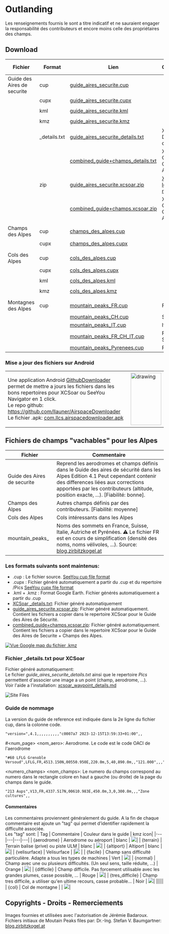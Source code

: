 # Outlanding
Les renseignements fournis le sont a titre indicatif et ne sauraient engager la responsabilité des contributeurs et encore moins celle des propriétaires des champs.
## Download
| Fichier  | Format  | Lien | Commentaire | Gen. Auto.
|---|---|---|---|---|
| Guide des Aires de securite | cup | [guide_aires_securite.cup](https://planeur-net.github.io/outlanding/guide_aires_securite.cup) 
| | cupx | [guide_aires_securite.cupx](https://planeur-net.github.io/outlanding/guide_aires_securite.cupx) | | :heavy_check_mark:
| | kml | [guide_aires_securite.kml](https://planeur-net.github.io/outlanding/guide_aires_securite.kml) | | :heavy_check_mark:
| | kmz | [guide_aires_securite.kmz](https://planeur-net.github.io/outlanding/guide_aires_securite.kmz) | | :heavy_check_mark:
| | _details.txt | [guide_aires_securite_details.txt](https://planeur-net.github.io/outlanding/guide_aires_securite_details.txt) | XCSoar: Description des images | :heavy_check_mark:
| | | [combined_guide+champs_details.txt](https://planeur-net.github.io/outlanding/combined_guide+champs_details.txt) | XCSoar: Guide + Champs des Alpes | :heavy_check_mark:
| | zip | [guide_aires_securite.xcsoar.zip](https://planeur-net.github.io/outlanding/guide_aires_securite.xcsoar.zip) | [XCSoar: Tous les fichiers nécessaires](doc/xcsoar_waypoint_details.md) |:heavy_check_mark:
| | | [combined_guide+champs.xcsoar.zip](https://planeur-net.github.io/outlanding/combined_guide+champs.xcsoar.zip) | XCSoar: Guide + Champs des Alpes | :heavy_check_mark:
||||
| Champs des Alpes | cup | [champs_des_alpes.cup](https://planeur-net.github.io/outlanding/champs_des_alpes.cup)
| | cupx | [champs_des_alpes.cupx](https://planeur-net.github.io/outlanding/champs_des_alpes.cupx) | | :heavy_check_mark:
||||
| Cols des Alpes | cup | [cols_des_alpes.cup](https://planeur-net.github.io/outlanding/cols_des_alpes.cup)
| | cupx | [cols_des_alpes.cupx](https://planeur-net.github.io/outlanding/cols_des_alpes.cupx) | | :heavy_check_mark:
| | kml| [cols_des_alpes.kml](https://planeur-net.github.io/outlanding/cols_des_alpes.kml) | | :heavy_check_mark:
| | kmz| [cols_des_alpes.kmz](https://planeur-net.github.io/outlanding/cols_des_alpes.kmz) | | :heavy_check_mark:
||||
| Montagnes des Alpes | cup | [mountain_peaks_FR.cup](https://planeur-net.github.io/outlanding/mountain_peaks_FR.cup) | France
| | |  [mountain_peaks_CH.cup](https://planeur-net.github.io/outlanding/mountain_peaks_CH.cup) | Suisse | 
| | |  [mountain_peaks_IT.cup](https://planeur-net.github.io/outlanding/mountain_peaks_IT.cup) | Italie |
| | |  [mountain_peaks_FR_CH_IT.cup](https://planeur-net.github.io/outlanding/mountain_peaks_FR_CH_IT.cup) | France + Suisse + Italie | :heavy_check_mark:
| | |  [mountain_peaks_Pyrenees.cup](https://planeur-net.github.io/outlanding/mountain_peaks_CH.cup) | Pyrenees

### Mise a jour des fichiers sur Android
<table>
<tr>
<td width=80%>  

Une application Android [GithubDownloader](https://github.com/llauner/AirspaceDownloader) permet de mettre a jours les fichiers dans les bons repertoires pour XCSoar ou SeeYou Navigator en 1 click.  
 Le repo github: https://github.com/llauner/AirspaceDownloader  
 Le fichier .apk: [com.llcs.airspacedownloader.apk](https://github.com/llauner/AirspaceDownloader/releases)

</td>
<td>
<img src="https://github.com/llauner/AirspaceDownloader/raw/master/doc/images/screenshot_main_screen.jpg" alt="drawing" width="97" height=166/>
</td>
</tr>
</table>

## Fichiers de champs "vachables" pour les Alpes
| Fichier  | Commentaire  |
|---|---|
|Guide des Aires de securite| Reprend les aerodromes et champs définis dans le Guide des aires de sécurité dans les Alpes Edition 4.1 Peut cependant contenir des differences liées aux corrections apportées par les contributeurs (altitude, position exacte, ...). [Fiabilité: bonne].
| Champs des Alpes | Autres champs définis par des contributeurs. [Fiabilité: moyenne]
|Cols des Alpes | Cols intéressants dans les Alpes
|mountain_peaks_ | Noms des sommets en France, Suisse, Italie, Autriche et Pyrénées. :warning: Le fichier FR est en cours de simplification (densité des noms, noms vélivoles, ...). Source: [blog.zirbitzkogel.at](http://zirbitzkogel.at/blog/en/2021/06/04/peaks-mountain-peaks-in-seeyou-cup-format-for-xcsoar/)


### Les formats suivants sont maintenus:
- .cup : Le fichier source. [SeeYou cup file format](./doc/SeeYou_CUP_file_format.pdf)
- .cupx : Fichier généré automatiquement a partir du .cup et du repertoire /Pics [SeeYou cupx file format](./doc/SeeYou_cupx_file_format.md)
- .kml + .kmz : Format Google Earth. Fichier générés automatiquement a partir du .cup
- [XCSoar _details.txt](#fichier-_detailstxt-pour-xcsoar): Fichier généré automatiquement
- [guide_aires_securite.xcsoar.zip](#fichier-_detailstxt-pour-xcsoar): Fichier généré automatiquement. Contient les fichiers a copier dans le repertoire XCSoar pour le Guide des Aires de Sécurité.  
- [combined_guide+champs.xcsoar.zip](#fichier-_detailstxt-pour-xcsoar): Fichier généré automatiquement. Contient les fichiers a copier dans le repertoire XCSoar pour le Guide des Aires de Securite + Champs des Alpes. 
  
[![Vue Google map du fichier .kmz](doc/images/kmz_googlemap_view_small.png)](doc/images/kmz_googlemap_view.png)

### Fichier _details.txt pour XCSoar
Fichier généré automatiquement:  
Le fichier *guide_aires_securite_details.txt* ainsi que le repertoire *Pics* permettent d'associer une image a un point (champ, aerodrome, ...).  
Voir l'aide a l'installation: [xcsoar_waypoint_details.md](doc/xcsoar_waypoint_details.md)    
  
 ![Site Files](doc/images/Screenshot_XCSoar_wp_details.png)

### Guide de nommage
La version du guide de reference est indiquée dans la 2e ligne du fichier cup, dans la colonne code.
```
"version=",4.1,,,,,,,,,,"c0007a7 2023-12-15T13:59:33+01:00",,
```
#<num_page> <nom_aero>: Aerodrome. Le code est le code OACI de l'aerodrome  
```
"#60 LFLG Grenoble Versoud",LFLG,FR,4513.150N,00550.950E,220.0m,5,40,890.0m,,"121.000",,,"N090E005LFLG.jpg"
```

<numero_champs> <nom_champs>: Le numero du champs correspond au numero dans le rectangle colore en haut a gauche (ou droite) de la page du champs dans le guide. 
```
"213 Aups",V13,FR,4337.517N,00610.983E,450.0m,3,0,300.0m,,,"Zone cultures",,
```

#### Commentaires
Les commentaires proviennent généralement du guide. A la fin de chaque commentaire est ajoute un "tag" qui permet d’identifier rapidement la difficulté associée.  
Les "tag" sont:
| Tag  | Commentaire  | Couleur dans le guide | kmz icon|
|---|---|---|---|
|  {aerodrome} | Aerodrome ou aéroport  | blanc | ![](doc/images/runway.png)|
|  {terrain} | Terrain balise (prive) ou piste ULM | blanc | ![](doc/images/windsock.png)|
|  {altiport} | Altiport | blanc | ![](doc/images/altiport.png)|
|  {velisurface} | Velisurface |  |![](doc/images/velisurface.png) |
|  {facile} | Champ sans difficulté particulière. Adapte a tous les types de machines  | Vert | ![](doc/images/marker_green.png)|
|  {normal} | Champ avec une ou plusieurs difficultés. (Un seul sens, taille réduite, ...) | Orange | ![](doc/images/marker_orange.png)|
|  {difficile} | Champ difficile. Pas forcement utilisable avec les grandes plumes, casse possible, ...  | Rouge | ![](doc/images/marker_red.png)| 
|  {tres_difficile} | Champ tres difficile, a utiliser qu'en ultime recours, casse probable...  | Noir | ![](doc/images/marker_black.png)|
|||||
|  {col} | Col de montagne  |  | ![](doc/images/mountain_pass.png)|

## Copyrights - Droits - Remerciements
Images fournies et utilisées avec l'autorisation de Jérémie Badaroux.  
Fichiers initiaux de Moutain Peaks files par: Dr.-Ing. Stefan V. Baumgartner: [blog.zirbitzkogel.at](http://zirbitzkogel.at/blog/en/2021/06/04/peaks-mountain-peaks-in-seeyou-cup-format-for-xcsoar/)